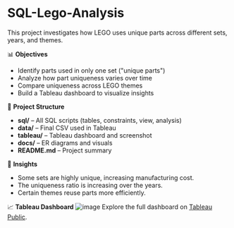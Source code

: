 # SQL-Lego-Analysis
This project investigates how LEGO uses unique parts across different sets, years, and themes.

📊 **Objectives**
*   Identify parts used in only one set ("unique parts")
*   Analyze how part uniqueness varies over time
*   Compare uniqueness across LEGO themes
*   Build a Tableau dashboard to visualize insights

📂 **Project Structure**
*   **sql/** – All SQL scripts (tables, constraints, view, analysis)
*   **data/** – Final CSV used in Tableau
*   **tableau/** – Tableau dashboard and screenshot
*   **docs/** – ER diagrams and visuals
*   **README.md** – Project summary

🧠 **Insights**
*   Some sets are highly unique, increasing manufacturing cost.
*   The uniqueness ratio is increasing over the years.
*   Certain themes reuse parts more efficiently.

📈 **Tableau Dashboard**
![image](https://github.com/user-attachments/assets/94126cbf-113f-4edc-b4d8-81fe88573641)
Explore the full dashboard on [Tableau Public](https://public.tableau.com/authoring/LEGOPartAnalysisDashboard/Dashboard1#1).
